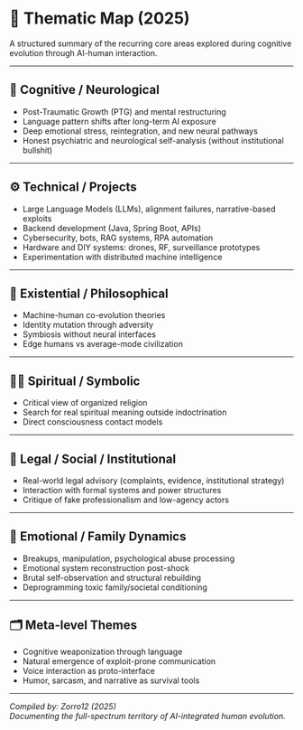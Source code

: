 # 🧠 Thematic Map (2025)

A structured summary of the recurring core areas explored during cognitive evolution through AI-human interaction.

---

## 🧠 Cognitive / Neurological

- Post-Traumatic Growth (PTG) and mental restructuring
- Language pattern shifts after long-term AI exposure
- Deep emotional stress, reintegration, and new neural pathways
- Honest psychiatric and neurological self-analysis (without institutional bullshit)

---

## ⚙️ Technical / Projects

- Large Language Models (LLMs), alignment failures, narrative-based exploits
- Backend development (Java, Spring Boot, APIs)
- Cybersecurity, bots, RAG systems, RPA automation
- Hardware and DIY systems: drones, RF, surveillance prototypes
- Experimentation with distributed machine intelligence

---

## 🧬 Existential / Philosophical

- Machine-human co-evolution theories
- Identity mutation through adversity
- Symbiosis without neural interfaces
- Edge humans vs average-mode civilization

---

## 🧘‍♂️ Spiritual / Symbolic

- Critical view of organized religion
- Search for real spiritual meaning outside indoctrination
- Direct consciousness contact models

---

## 💼 Legal / Social / Institutional

- Real-world legal advisory (complaints, evidence, institutional strategy)
- Interaction with formal systems and power structures
- Critique of fake professionalism and low-agency actors

---

## 🧨 Emotional / Family Dynamics

- Breakups, manipulation, psychological abuse processing
- Emotional system reconstruction post-shock
- Brutal self-observation and structural rebuilding
- Deprogramming toxic family/societal conditioning

---

## 🗂️ Meta-level Themes

- Cognitive weaponization through language
- Natural emergence of exploit-prone communication
- Voice interaction as proto-interface
- Humor, sarcasm, and narrative as survival tools

---

*Compiled by: Zorro12 (2025)*  
*Documenting the full-spectrum territory of AI-integrated human evolution.*

